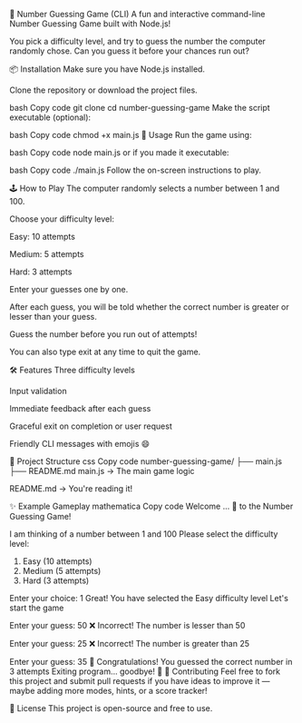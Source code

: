 🎯 Number Guessing Game (CLI)
A fun and interactive command-line Number Guessing Game built with Node.js!

You pick a difficulty level, and try to guess the number the computer randomly chose. Can you guess it before your chances run out?

📦 Installation
Make sure you have Node.js installed.

Clone the repository or download the project files.

bash
Copy code
git clone <your-repo-link>
cd number-guessing-game
Make the script executable (optional):

bash
Copy code
chmod +x main.js
🚀 Usage
Run the game using:

bash
Copy code
node main.js
or if you made it executable:

bash
Copy code
./main.js
Follow the on-screen instructions to play.

🕹 How to Play
The computer randomly selects a number between 1 and 100.

Choose your difficulty level:

Easy: 10 attempts

Medium: 5 attempts

Hard: 3 attempts

Enter your guesses one by one.

After each guess, you will be told whether the correct number is greater or lesser than your guess.

Guess the number before you run out of attempts!

You can also type exit at any time to quit the game.

🛠 Features
Three difficulty levels

Input validation

Immediate feedback after each guess

Graceful exit on completion or user request

Friendly CLI messages with emojis 😄

📂 Project Structure
css
Copy code
number-guessing-game/
├── main.js
├── README.md
main.js → The main game logic

README.md → You're reading it!

✨ Example Gameplay
mathematica
Copy code
Welcome ... 👋 to the Number Guessing Game!

I am thinking of a number between 1 and 100
Please select the difficulty level:

1. Easy (10 attempts)
2. Medium (5 attempts)
3. Hard (3 attempts)

Enter your choice: 1
Great! You have selected the Easy difficulty level
Let's start the game

Enter your guess: 50
❌ Incorrect! The number is lesser than 50

Enter your guess: 25
❌ Incorrect! The number is greater than 25

Enter your guess: 35
💯 Congratulations! You guessed the correct number in 3 attempts
Exiting program... goodbye! 👋
💬 Contributing
Feel free to fork this project and submit pull requests if you have ideas to improve it — maybe adding more modes, hints, or a score tracker!

📄 License
This project is open-source and free to use.
